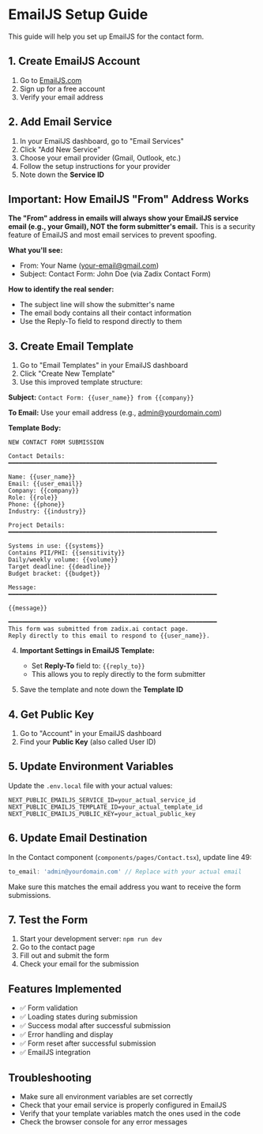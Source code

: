 # EmailJS Setup Guide

This guide will help you set up EmailJS for the contact form.

## 1. Create EmailJS Account

1. Go to [EmailJS.com](https://www.emailjs.com/)
2. Sign up for a free account
3. Verify your email address

## 2. Add Email Service

1. In your EmailJS dashboard, go to "Email Services"
2. Click "Add New Service"
3. Choose your email provider (Gmail, Outlook, etc.)
4. Follow the setup instructions for your provider
5. Note down the **Service ID**

## Important: How EmailJS "From" Address Works

**The "From" address in emails will always show your EmailJS service email (e.g., your Gmail), NOT the form submitter's email.** This is a security feature of EmailJS and most email services to prevent spoofing.

**What you'll see:**
- From: Your Name (your-email@gmail.com)
- Subject: Contact Form: John Doe (via Zadix Contact Form)

**How to identify the real sender:**
- The subject line will show the submitter's name
- The email body contains all their contact information
- Use the Reply-To field to respond directly to them

## 3. Create Email Template

1. Go to "Email Templates" in your EmailJS dashboard
2. Click "Create New Template"
3. Use this improved template structure:

**Subject:** `Contact Form: {{user_name}} from {{company}}`

**To Email:** Use your email address (e.g., admin@yourdomain.com)

**Template Body:**
```
NEW CONTACT FORM SUBMISSION

Contact Details:
━━━━━━━━━━━━━━━━━━━━━━━━━━━━━━━━━━━━━━━━━━━━━━━━━━━━━━━━━━━

Name: {{user_name}}
Email: {{user_email}}
Company: {{company}}
Role: {{role}}
Phone: {{phone}}
Industry: {{industry}}

Project Details:
━━━━━━━━━━━━━━━━━━━━━━━━━━━━━━━━━━━━━━━━━━━━━━━━━━━━━━━━━━━

Systems in use: {{systems}}
Contains PII/PHI: {{sensitivity}}
Daily/weekly volume: {{volume}}
Target deadline: {{deadline}}
Budget bracket: {{budget}}

Message:
━━━━━━━━━━━━━━━━━━━━━━━━━━━━━━━━━━━━━━━━━━━━━━━━━━━━━━━━━━━

{{message}}

━━━━━━━━━━━━━━━━━━━━━━━━━━━━━━━━━━━━━━━━━━━━━━━━━━━━━━━━━━━
This form was submitted from zadix.ai contact page.
Reply directly to this email to respond to {{user_name}}.
```

4. **Important Settings in EmailJS Template:**
   - Set **Reply-To** field to: `{{reply_to}}`
   - This allows you to reply directly to the form submitter

5. Save the template and note down the **Template ID**

## 4. Get Public Key

1. Go to "Account" in your EmailJS dashboard
2. Find your **Public Key** (also called User ID)

## 5. Update Environment Variables

Update the `.env.local` file with your actual values:

```
NEXT_PUBLIC_EMAILJS_SERVICE_ID=your_actual_service_id
NEXT_PUBLIC_EMAILJS_TEMPLATE_ID=your_actual_template_id
NEXT_PUBLIC_EMAILJS_PUBLIC_KEY=your_actual_public_key
```

## 6. Update Email Destination

In the Contact component (`components/pages/Contact.tsx`), update line 49:

```typescript
to_email: 'admin@yourdomain.com' // Replace with your actual email
```

Make sure this matches the email address you want to receive the form submissions.

## 7. Test the Form

1. Start your development server: `npm run dev`
2. Go to the contact page
3. Fill out and submit the form
4. Check your email for the submission

## Features Implemented

- ✅ Form validation
- ✅ Loading states during submission
- ✅ Success modal after successful submission
- ✅ Error handling and display
- ✅ Form reset after successful submission
- ✅ EmailJS integration

## Troubleshooting

- Make sure all environment variables are set correctly
- Check that your email service is properly configured in EmailJS
- Verify that your template variables match the ones used in the code
- Check the browser console for any error messages
